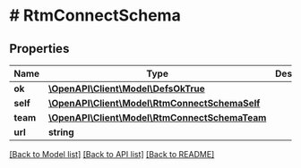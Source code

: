 # # RtmConnectSchema

## Properties

Name | Type | Description | Notes
------------ | ------------- | ------------- | -------------
**ok** | [**\OpenAPI\Client\Model\DefsOkTrue**](DefsOkTrue.md) |  |
**self** | [**\OpenAPI\Client\Model\RtmConnectSchemaSelf**](RtmConnectSchemaSelf.md) |  |
**team** | [**\OpenAPI\Client\Model\RtmConnectSchemaTeam**](RtmConnectSchemaTeam.md) |  |
**url** | **string** |  |

[[Back to Model list]](../../README.md#models) [[Back to API list]](../../README.md#endpoints) [[Back to README]](../../README.md)

